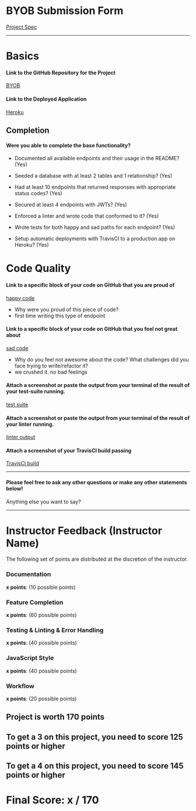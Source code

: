 # BYOB Submission Form

[Project Spec](http://frontend.turing.io/projects/build-your-own-backend.html)

------

# Basics

#### Link to the GitHub Repository for the Project
[BYOB](https://github.com/SageVanGogt/leader-board)

#### Link to the Deployed Application
[Heroku](https://leaderboard-byob.herokuapp.com/)


## Completion

#### Were you able to complete the base functionality?

* Documented all available endpoints and their usage in the README?
(Yes)

* Seeded a database with at least 2 tables and 1 relationship?
(Yes)

* Had at least 10 endpoints that returned responses with appropriate status codes?
(Yes)

* Secured at least 4 endpoints with JWTs?
(Yes)

* Enforced a linter and wrote code that conformed to it?
(Yes)

* Wrote tests for both happy and sad paths for each endpoint?
(Yes)

* Setup automatic deployments with TravisCI to a production app on Heroku?
(Yes)

# Code Quality

#### Link to a specific block of your code on GitHub that you are proud of
[happy code](https://github.com/SageVanGogt/leader-board/blob/ecef3be70665aa05221dba97845ae14a96bc62e1/server.js#L281-L298)

* Why were you proud of this piece of code?
* first time writing this type of endpoint

#### Link to a specific block of your code on GitHub that you feel not great about
[sad code]()

* Why do you feel not awesome about the code? What challenges did you face trying to write/refactor it?
* we crushed it. no bad feelings

#### Attach a screenshot or paste the output from your terminal of the result of your test-suite running.

[test suite](https://github.com/SageVanGogt/leader-board/blob/master/Screen%20Shot%202018-07-13%20at%2012.07.44%20PM.png)

#### Attach a screenshot or paste the output from your terminal of the result of your linter running.

[linter output](https://github.com/SageVanGogt/leader-board/blob/master/Screen%20Shot%202018-07-13%20at%2012.06.33%20PM.png)

#### Attach a screenshot of your TravisCI build passing

[TravisCI build](https://github.com/SageVanGogt/leader-board/blob/master/Screen%20Shot%202018-07-13%20at%2012.04.47%20PM.png)

-----

#### Please feel free to ask any other questions or make any other statements below!

Anything else you want to say?

-----


# Instructor Feedback (Instructor Name)

The following set of points are distributed at the discretion of the instructor.

### Documentation

**x points**: (10 possible points)

### Feature Completion

**x points**: (60 possible points)

### Testing & Linting & Error Handling

**x points**: (40 possible points)

### JavaScript Style

**x points**: (40 possible points)

### Workflow

**x points**: (20 possible points)

## Project is worth 170 points

## To get a 3 on this project, you need to score 125 points or higher
## To get a 4 on this project, you need to score 145 points or higher

# Final Score: x / 170